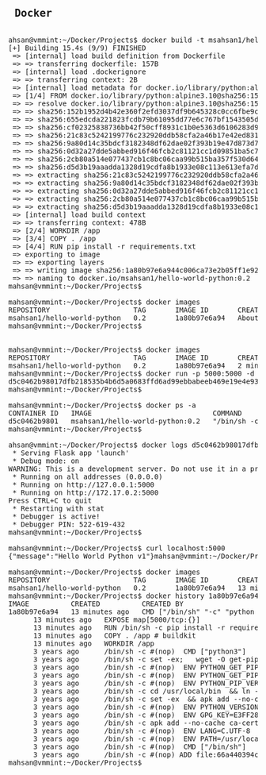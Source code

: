 <pre>
<h2> Docker </h2>
ahsan@vmmint:~/Docker/Projects$ docker build -t msahsan1/hello-world-python:0.2 .
[+] Building 15.4s (9/9) FINISHED                                                                                            docker:default
 => [internal] load build definition from Dockerfile                                                                                   0.1s
 => => transferring dockerfile: 157B                                                                                                   0.0s
 => [internal] load .dockerignore                                                                                                      0.1s
 => => transferring context: 2B                                                                                                        0.0s
 => [internal] load metadata for docker.io/library/python:alpine3.10                                                                   2.2s
 => [1/4] FROM docker.io/library/python:alpine3.10@sha256:152b1952d4b42e360f2efd3037df9b645328c0cc6fbe9c63decbffbff407b96a             7.1s
 => => resolve docker.io/library/python:alpine3.10@sha256:152b1952d4b42e360f2efd3037df9b645328c0cc6fbe9c63decbffbff407b96a             0.0s
 => => sha256:152b1952d4b42e360f2efd3037df9b645328c0cc6fbe9c63decbffbff407b96a 1.65kB / 1.65kB                                         0.0s
 => => sha256:655edcda221823fcdb79b61095dd77e6c767bf1543505dcf078f6945497c7fcf 1.37kB / 1.37kB                                         0.0s
 => => sha256:cf02325838736bb42f50cff8931c1b0e5363d6106283d98ba769ac81376e9125 7.14kB / 7.14kB                                         0.0s
 => => sha256:21c83c5242199776c232920ddb58cfa2a46b17e42ed831ca9001c8dbc532d22d 2.80MB / 2.80MB                                         0.9s
 => => sha256:9a80d14c35bdcf3182348df62dae02f393b19e47d873d74d008296c54b784602 300.94kB / 300.94kB                                     0.6s
 => => sha256:0d32a27dde5abbed916f46fcb2c81121cc1d09851ba5c744322ab51207f7e295 22.57MB / 22.57MB                                       5.8s
 => => sha256:2cb80a514e077437cb1c8bc06caa99b515ba357f530d64833423d3e3b5b60c1a 230B / 230B                                             0.8s
 => => sha256:d5d3b19aaadda1328d19cdfa8b1933e08c113e613efa7d0083e6b317cab8031a 1.93MB / 1.93MB                                         1.4s
 => => extracting sha256:21c83c5242199776c232920ddb58cfa2a46b17e42ed831ca9001c8dbc532d22d                                              0.2s
 => => extracting sha256:9a80d14c35bdcf3182348df62dae02f393b19e47d873d74d008296c54b784602                                              0.0s
 => => extracting sha256:0d32a27dde5abbed916f46fcb2c81121cc1d09851ba5c744322ab51207f7e295                                              0.9s
 => => extracting sha256:2cb80a514e077437cb1c8bc06caa99b515ba357f530d64833423d3e3b5b60c1a                                              0.0s
 => => extracting sha256:d5d3b19aaadda1328d19cdfa8b1933e08c113e613efa7d0083e6b317cab8031a                                              0.2s
 => [internal] load build context                                                                                                      0.0s
 => => transferring context: 478B                                                                                                      0.0s
 => [2/4] WORKDIR /app                                                                                                                 0.3s
 => [3/4] COPY . /app                                                                                                                  0.0s
 => [4/4] RUN pip install -r requirements.txt                                                                                          5.4s
 => exporting to image                                                                                                                 0.2s
 => => exporting layers                                                                                                                0.2s
 => => writing image sha256:1a80b97e6a944c006ca73e2b05ff1e92a39c933c6c82c7c0ac90fd037806d073                                           0.0s 
 => => naming to docker.io/msahsan1/hello-world-python:0.2                                                                             0.0s 
mahsan@vmmint:~/Docker/Projects$                                                                                                            
                  
mahsan@vmmint:~/Docker/Projects$ docker images
REPOSITORY                    TAG       IMAGE ID       CREATED              SIZE                                                            
msahsan1/hello-world-python   0.2       1a80b97e6a94   About a minute ago   91.2MB
mahsan@vmmint:~/Docker/Projects$ 


mahsan@vmmint:~/Docker/Projects$ docker images
REPOSITORY                    TAG       IMAGE ID       CREATED         SIZE
msahsan1/hello-world-python   0.2       1a80b97e6a94   2 minutes ago   91.2MB
mahsan@vmmint:~/Docker/Projects$ docker run -p 5000:5000 -d msahsan1/hello-world-python:0.2
d5c0462b98017dfb218535b4b6d5a0683ffd6ad99ebbabeeb469e19e4e9393e7
mahsan@vmmint:~/Docker/Projects$ 

mahsan@vmmint:~/Docker/Projects$ docker ps -a
CONTAINER ID   IMAGE                             COMMAND                  CREATED          STATUS          PORTS                                       NAMES
d5c0462b9801   msahsan1/hello-world-python:0.2   "/bin/sh -c 'python …"   17 seconds ago   Up 17 seconds   0.0.0.0:5000->5000/tcp, :::5000->5000/tcp   objective_aryabhata
mahsan@vmmint:~/Docker/Projects$ 

ahsan@vmmint:~/Docker/Projects$ docker logs d5c0462b98017dfb218535b4b6d5a0683ffd6ad99ebbabeeb469e19e4e9393e7
 * Serving Flask app 'launch'
 * Debug mode: on
WARNING: This is a development server. Do not use it in a production deployment. Use a production WSGI server instead.
 * Running on all addresses (0.0.0.0)
 * Running on http://127.0.0.1:5000
 * Running on http://172.17.0.2:5000
Press CTRL+C to quit
 * Restarting with stat
 * Debugger is active!
 * Debugger PIN: 522-619-432
mahsan@vmmint:~/Docker/Projects$ 

mahsan@vmmint:~/Docker/Projects$ curl localhost:5000
{"message":"Hello World Python v1"}mahsan@vmmint:~/Docker/Projects$ 

mahsan@vmmint:~/Docker/Projects$ docker images
REPOSITORY                    TAG       IMAGE ID       CREATED          SIZE
msahsan1/hello-world-python   0.2       1a80b97e6a94   13 minutes ago   91.2MB
mahsan@vmmint:~/Docker/Projects$ docker history 1a80b97e6a94
IMAGE          CREATED          CREATED BY                                      SIZE      COMMENT
1a80b97e6a94   13 minutes ago   CMD ["/bin/sh" "-c" "python ./launch.py"]       0B        buildkit.dockerfile.v0
<missing>      13 minutes ago   EXPOSE map[5000/tcp:{}]                         0B        buildkit.dockerfile.v0
<missing>      13 minutes ago   RUN /bin/sh -c pip install -r requirements.t…   11.1MB    buildkit.dockerfile.v0
<missing>      13 minutes ago   COPY . /app # buildkit                          356B      buildkit.dockerfile.v0
<missing>      13 minutes ago   WORKDIR /app                                    0B        buildkit.dockerfile.v0
<missing>      3 years ago      /bin/sh -c #(nop)  CMD ["python3"]              0B        
<missing>      3 years ago      /bin/sh -c set -ex;   wget -O get-pip.py "$P…   6.51MB    
<missing>      3 years ago      /bin/sh -c #(nop)  ENV PYTHON_GET_PIP_SHA256…   0B        
<missing>      3 years ago      /bin/sh -c #(nop)  ENV PYTHON_GET_PIP_URL=ht…   0B        
<missing>      3 years ago      /bin/sh -c #(nop)  ENV PYTHON_PIP_VERSION=20…   0B        
<missing>      3 years ago      /bin/sh -c cd /usr/local/bin  && ln -s idle3…   32B       
<missing>      3 years ago      /bin/sh -c set -ex  && apk add --no-cache --…   67.4MB    
<missing>      3 years ago      /bin/sh -c #(nop)  ENV PYTHON_VERSION=3.8.3     0B        
<missing>      3 years ago      /bin/sh -c #(nop)  ENV GPG_KEY=E3FF2839C048B…   0B        
<missing>      3 years ago      /bin/sh -c apk add --no-cache ca-certificates   551kB     
<missing>      3 years ago      /bin/sh -c #(nop)  ENV LANG=C.UTF-8             0B        
<missing>      3 years ago      /bin/sh -c #(nop)  ENV PATH=/usr/local/bin:/…   0B        
<missing>      3 years ago      /bin/sh -c #(nop)  CMD ["/bin/sh"]              0B        
<missing>      3 years ago      /bin/sh -c #(nop) ADD file:66a440394c2442570…   5.58MB    
mahsan@vmmint:~/Docker/Projects$ 



</pre>

